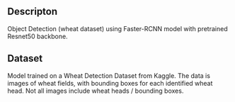 ## Descripton
Object Detection (wheat dataset) using Faster-RCNN model with pretrained Resnet50 backbone. 

## Dataset
Model trained on a Wheat Detection Dataset from Kaggle. The data is images of wheat fields, with bounding boxes for each identified wheat head. Not all images include wheat heads / bounding boxes.






